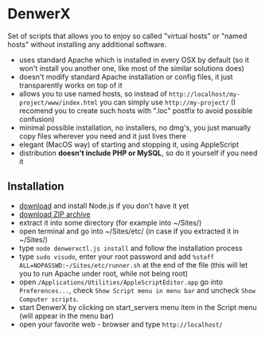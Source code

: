 DenwerX
=======

Set of scripts that allows you to enjoy so called "virtual hosts" or "named hosts" without installing any additional software.

* uses standard Apache which is installed in every OSX by default (so it won't install you another one, like most of the similar solutions does)
* doesn't modify standard Apache installation or config files, it just transparently works on top of it
* allows you to use named hosts, so instead of `http://localhost/my-project/www/index.html` you can simply use `http://my-project/` (I recomend you to create such hosts with ".loc" postfix to avoid possible confusion)
* minimal possible installation, no installers, no dmg's, you just manually copy files wherever you need and it just lives there
* elegant (MacOS way) of starting and stopping it, using AppleScript
* distribution **doesn't include PHP or MySQL**, so do it yourself if you need it

## Installation

* [download](http://nodejs.org/download/) and install Node.js if you don't have it yet
* [download ZIP archive](https://github.com/angrycoding/denwerx/archive/master.zip)
* extract it into some directory (for example into ~/Sites/)
* open terminal and go into ~/Sites/etc/ (in case if you extracted it in ~/Sites/)
* type `node denwerxctl.js install` and follow the installation process
* type `sudo visudo`, enter your root password and add `%staff ALL=NOPASSWD:~/Sites/etc/runner.sh` at the end of the file (this will let you to run Apache under root, while not being root)
* open `/Applications/Utilities/AppleScriptEditor.app` go into `Preferences...`, check `Show Script menu in menu bar` and uncheck `Show Computer scripts`.
* start DenwerX by clicking on start_servers menu item in the Script menu (will appear in the menu bar)
* open your favorite web - browser and type `http://localhost/`
